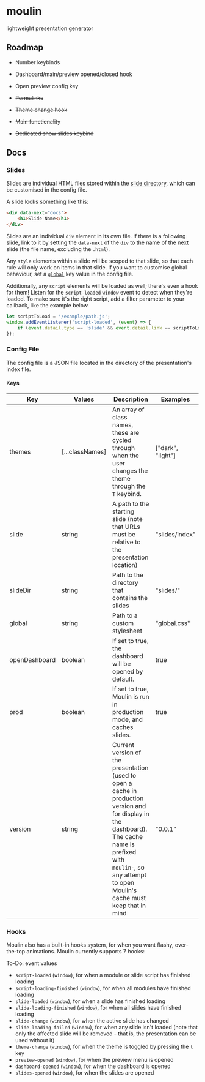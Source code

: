 # moulin

lightweight presentation generator

## Roadmap

+ Number keybinds
+ Dashboard/main/preview opened/closed hook
+ Open preview config key

+ ~~Permalinks~~
+ ~~Theme change hook~~
+ ~~Main functionality~~
+ ~~Dedicated show slides keybind~~

## Docs

### Slides

Slides are individual HTML files stored within the [slide directory](#config-keys), which can be customised in the config file.

A slide looks something like this:

```html
<div data-next="docs">
    <h1>Slide Name</h1>
</div>
```

Slides are an individual `div` element in its own file. If there is a following slide, link to it by setting the `data-next` of the `div` to the name of the next slide (the file name, excluding the
`.html`).

Any `style` elements within a slide will be scoped to that slide, so that each rule will only work on items in that slide.  If you want to customise global behaviour, set a [`global`](#keys) key value in the config file.

Additionally, any `script` elements will be loaded as well; there's even a hook for them!  Listen for the `script-loaded` `window` event to detect when they're loaded.  To make sure it's the right script, add a filter parameter to your callback, like the example below.

```javascript
let scriptToLoad = '/example/path.js';
window.addEventListener('script-loaded', (event) => {
    if (event.detail.type == 'slide' && event.detail.link == scriptToLoad) // proper slide script has loaded
});
```

### Config File

The config file is a JSON file located in the directory of the presentation's index file.

#### Keys

| Key | Values | Description | Examples |
| --- | ------ | ----------- | -------- |
| themes | [...classNames]|An array of class names, these are cycled through when the user changes the theme through the `T` keybind. | ["dark", "light"] |
| slide | string |A path to the starting slide (note that URLs must be relative to the presentation location) | "slides/index" || "content/slides/main" |
| slideDir | string | Path to the directory that contains the slides | "slides/" || "/content/slides" |
| global | string | Path to a custom stylesheet | "global.css" || "src/custom.css" |
| openDashboard | boolean | If set to true, the dashboard will be opened by default. | true |
| prod | boolean | If set to true, Moulin is run in production mode, and caches slides. | true |
| version | string | Current version of the presentation (used to open a cache in production version and for display in the dashboard).  The cache name is prefixed with `moulin-`, so any attempt to open Moulin's cache must keep that in mind | "0.0.1" || "two" |

### Hooks

Moulin also has a built-in hooks system, for when you want flashy, over-the-top animations.
Moulin currently supports 7 hooks:

To-Do: event values

+ `script-loaded` (`window`), for when a module or slide script has finished loading
+ `script-loading-finished` (`window`), for when all modules have finished loading
+ `slide-loaded` (`window`), for when a slide has finished loading
+ `slide-loading-finished` (`window`), for when all slides have finished loading
+ `slide-change` (`window`), for when the active slide has changed
+ `slide-loading-failed` (`window`), for when any slide isn't loaded (note that only the
    affected slide will be removed - that is, the presentation can be used without it)
+ `theme-change` (`window`), for when the theme is toggled by pressing the `t`
    key
+ `preview-opened` (`window`), for when the preview menu is opened
+ `dashboard-opened` (`window`), for when the dashboard is opened
+ `slides-opened` (`window`), for when the slides are opened

